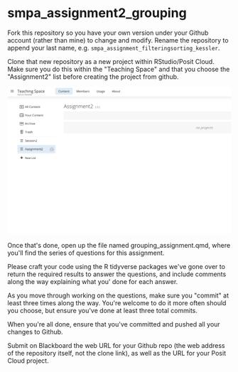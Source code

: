 # smpa_assignment2_grouping

Fork this repository so you have your own version under your Github account (rather than mine) to change and modify. Rename the repository to append your last name, e.g. `smpa_assignment_filteringsorting_kessler`.

Clone that new repository as a new project within RStudio/Posit Cloud. Make sure you do this within the "Teaching Space" and that you choose the "Assignment2" list before creating the project from github.

![](images/Screen%20Shot%202023-02-16%20at%2012.50.21%20PM.png)

Once that's done, open up the file named grouping_assignment.qmd, where you'll find the series of questions for this assignment.

Please craft your code using the R tidyverse packages we've gone over to return the required results to answer the questions, and include comments along the way explaining what you' done for each answer.

As you move through working on the questions, make sure you "commit" at least three times along the way. You're welcome to do it more often should you choose, but ensure you've done at least three total commits.

When you're all done, ensure that you've committed and pushed all your changes to Github.

Submit on Blackboard the web URL for your Github repo (the web address of the repository itself, not the clone link), as well as the URL for your Posit Cloud project.
